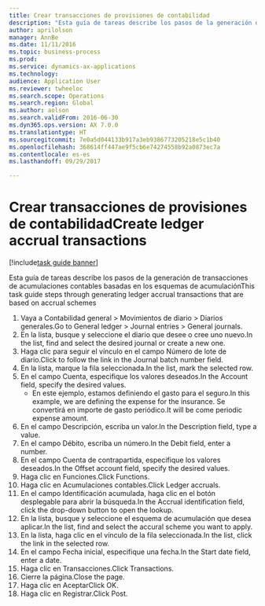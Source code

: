 ```yaml
--- 
title: Crear transacciones de provisiones de contabilidad
description: "Esta guía de tareas describe los pasos de la generación de transacciones de acumulaciones contables basadas en los esquemas de acumulación."
author: aprilolson
manager: AnnBe
ms.date: 11/11/2016
ms.topic: business-process
ms.prod: 
ms.service: dynamics-ax-applications
ms.technology: 
audience: Application User
ms.reviewer: twheeloc
ms.search.scope: Operations
ms.search.region: Global
ms.author: aolson
ms.search.validFrom: 2016-06-30
ms.dyn365.ops.version: AX 7.0.0
ms.translationtype: HT
ms.sourcegitcommit: 7e0a5d044133b917a3eb9386773205218e5c1b40
ms.openlocfilehash: 368614ff447ae9f5cb6e74274558b92a0873ec7a
ms.contentlocale: es-es
ms.lasthandoff: 09/29/2017

---
```

# <a name="create-ledger-accrual-transactions"></a><span data-ttu-id="9f889-103">Crear transacciones de provisiones de contabilidad</span><span class="sxs-lookup"><span data-stu-id="9f889-103">Create ledger accrual transactions</span></span>

[!include[task guide banner](../../includes/task-guide-banner.md)]

<span data-ttu-id="9f889-104">Esta guía de tareas describe los pasos de la generación de transacciones de acumulaciones contables basadas en los esquemas de acumulación</span><span class="sxs-lookup"><span data-stu-id="9f889-104">This task guide steps through generating ledger accrual transactions that are based on accrual schemes</span></span>

1. <span data-ttu-id="9f889-105">Vaya a Contabilidad general > Movimientos de diario > Diarios generales.</span><span class="sxs-lookup"><span data-stu-id="9f889-105">Go to General ledger > Journal entries > General journals.</span></span>
2. <span data-ttu-id="9f889-106">En la lista, busque y seleccione el diario que desee o cree uno nuevo.</span><span class="sxs-lookup"><span data-stu-id="9f889-106">In the list, find and select the desired journal or create a new one.</span></span>
3. <span data-ttu-id="9f889-107">Haga clic para seguir el vínculo en el campo Número de lote de diario.</span><span class="sxs-lookup"><span data-stu-id="9f889-107">Click to follow the link in the Journal batch number field.</span></span>
4. <span data-ttu-id="9f889-108">En la lista, marque la fila seleccionada.</span><span class="sxs-lookup"><span data-stu-id="9f889-108">In the list, mark the selected row.</span></span>
5. <span data-ttu-id="9f889-109">En el campo Cuenta, especifique los valores deseados.</span><span class="sxs-lookup"><span data-stu-id="9f889-109">In the Account field, specify the desired values.</span></span>
    * <span data-ttu-id="9f889-110">En este ejemplo, estamos definiendo el gasto para el seguro.</span><span class="sxs-lookup"><span data-stu-id="9f889-110">In this example, we are defining the expense for the insurance.</span></span> <span data-ttu-id="9f889-111">Se convertirá en importe de gasto periódico.</span><span class="sxs-lookup"><span data-stu-id="9f889-111">It will be come periodic expense amount.</span></span>  
6. <span data-ttu-id="9f889-112">En el campo Descripción, escriba un valor.</span><span class="sxs-lookup"><span data-stu-id="9f889-112">In the Description field, type a value.</span></span>
7. <span data-ttu-id="9f889-113">En el campo Débito, escriba un número.</span><span class="sxs-lookup"><span data-stu-id="9f889-113">In the Debit field, enter a number.</span></span>
8. <span data-ttu-id="9f889-114">En el campo Cuenta de contrapartida, especifique los valores deseados.</span><span class="sxs-lookup"><span data-stu-id="9f889-114">In the Offset account field, specify the desired values.</span></span>
9. <span data-ttu-id="9f889-115">Haga clic en Funciones.</span><span class="sxs-lookup"><span data-stu-id="9f889-115">Click Functions.</span></span>
10. <span data-ttu-id="9f889-116">Haga clic en Acumulaciones contables.</span><span class="sxs-lookup"><span data-stu-id="9f889-116">Click Ledger accruals.</span></span>
11. <span data-ttu-id="9f889-117">En el campo Identificación acumulada, haga clic en el botón desplegable para abrir la búsqueda.</span><span class="sxs-lookup"><span data-stu-id="9f889-117">In the Accrual identification field, click the drop-down button to open the lookup.</span></span>
12. <span data-ttu-id="9f889-118">En la lista, busque y seleccione el esquema de acumulación que desea aplicar.</span><span class="sxs-lookup"><span data-stu-id="9f889-118">In the list, find and select the accural scheme you want to apply.</span></span>
13. <span data-ttu-id="9f889-119">En la lista, haga clic en el vínculo de la fila seleccionada.</span><span class="sxs-lookup"><span data-stu-id="9f889-119">In the list, click the link in the selected row.</span></span>
14. <span data-ttu-id="9f889-120">En el campo Fecha inicial, especifique una fecha.</span><span class="sxs-lookup"><span data-stu-id="9f889-120">In the Start date field, enter a date.</span></span>
15. <span data-ttu-id="9f889-121">Haga clic en Transacciones.</span><span class="sxs-lookup"><span data-stu-id="9f889-121">Click Transactions.</span></span>
16. <span data-ttu-id="9f889-122">Cierre la página.</span><span class="sxs-lookup"><span data-stu-id="9f889-122">Close the page.</span></span>
17. <span data-ttu-id="9f889-123">Haga clic en Aceptar</span><span class="sxs-lookup"><span data-stu-id="9f889-123">Click OK.</span></span>
18. <span data-ttu-id="9f889-124">Haga clic en Registrar.</span><span class="sxs-lookup"><span data-stu-id="9f889-124">Click Post.</span></span>


